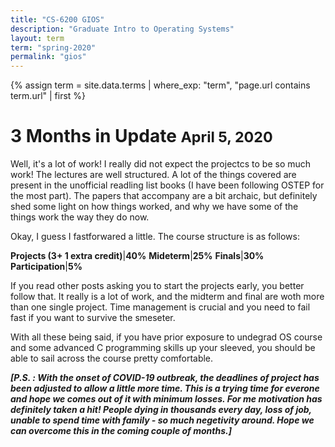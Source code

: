 ```yaml
---
title: "CS-6200 GIOS"
description: "Graduate Intro to Operating Systems"
layout: term
term: "spring-2020"
permalink: "gios"
---
```


{% assign term = site.data.terms | where_exp: "term", "page.url contains term.url" | first %}

# 3 Months in Update <small>April 5, 2020</small>
Well, it's a lot of work! I really did not expect the projectcs to be so much work! The lectures are well structured. A lot of the things covered are present in the unofficial readling list books (I have been following OSTEP for the most part). The papers that accompany are a bit archaic, but definitely shed some light on how things worked, and why we have some of the things work the way they do now.

Okay, I guess I fastforwared a little. The course structure is as follows:

**Projects (3+ 1 extra credit)**|**40%**
**Mideterm**|**25%**
**Finals**|**30%**
**Participation**|**5%**

If you read other posts asking you to start the projects early, you better follow that. It really is a lot of work, and the midterm and final are woth more than one single project. Time management is crucial and you need to fail fast if you want to survive the smeseter.

With all these being said, if you have prior exposure to undegrad OS course and some advanced C programming skills up your sleeved, you should be able to sail across the course pretty comfortable.

***[P.S. : With  the onset of COVID-19 outbreak, the deadlines of project has been adjusted to allow a little more time. This is a trying time for everone and hope we comes out of it with minimum losses. For me motivation has definitely taken a hit! People dying in thousands every day, loss of job, unable to spend time with family - so much negetivity around. Hope we can overcome this in the coming couple of months.]***